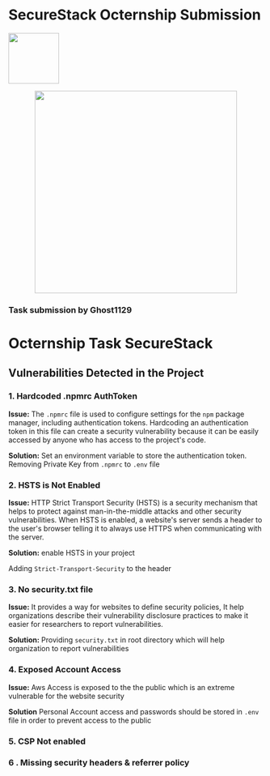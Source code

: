 # SecureStack Octernship Submission
<img src="https://user-images.githubusercontent.com/53075480/213182217-c8ef7bd5-9ffe-4201-9763-c157206a5910.png" width="100">

<a href="https://securestack.com" target=”_blank” rel="noopener noreferrer"><center><img src="https://securestack.com/wp-content/uploads/2021/09/securestack-horizontal.png" width="400"/></center></a>

### Task submission by Ghost1129

# Octernship Task SecureStack

##  Vulnerabilities Detected in the Project

###  1. Hardcoded .npmrc AuthToken
**Issue:**
 The `.npmrc` file is used to configure settings for the `npm` package manager, including authentication tokens. Hardcoding an authentication token in this file can create a security vulnerability because it can be easily accessed by anyone who has access to the project's code.

**Solution:**
Set an environment variable to store the authentication token.
Removing Private Key from `.npmrc` to `.env` file

### 2. HSTS is Not Enabled
**Issue:**
HTTP Strict Transport Security (HSTS) is a security mechanism that helps to protect against man-in-the-middle attacks and other security vulnerabilities. When HSTS is enabled, a website's server sends a header to the user's browser telling it to always use HTTPS when communicating with the server.

**Solution:**
enable HSTS in your project

Adding `Strict-Transport-Security` to the header 

### 3. No security.txt file

**Issue:**
It provides a way for websites to define security policies,
It help organizations describe their vulnerability disclosure practices to make it easier for researchers to report vulnerabilities.

**Solution:**
Providing `security.txt` in root directory which will help organization to report vulnerabilities

### 4. Exposed Account Access

**Issue:** 
Aws Access is exposed to the the public which is an extreme vulnerable for the website security 

**Solution**
Personal Account access and passwords should be stored in `.env` file in order to prevent access to the public

### 5.  CSP Not enabled

### 6 . Missing security headers & referrer policy

